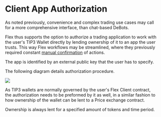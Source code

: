 # Client App Authorization

As noted previously, convenience and complex trading use cases may call for a more comprehensive interface, than chat-based DeBots.

Flex thus supports the option to authorize a trading application to work with the user's TIP3 Wallet directly by lending ownership of it to an app the user trusts. This way Flex workflows may be streamlined, where they previously required constant [manual confirmation](../guides/how-to-trade-on-flex.md) of actions.

The app is identified by an external public key that the user has to specify.

The following diagram details authorization procedure.

![](../../.gitbook/assets/Authorization\_Flex.png)

As TIP3 wallets are normally governed by the user's Flex Client contract, the authorization needs to be preformed by it as well, in a similar fashion to how ownership of the wallet can be lent to a Price exchange contract.

Ownership is always lent for a specified amount of tokens and time period.
